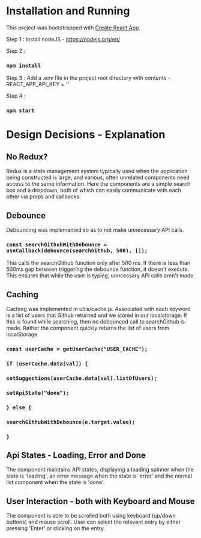 # Installation and Running

This project was bootstrapped with [Create React App](https://github.com/facebook/create-react-app).

Step 1 : Install nodeJS - https://nodejs.org/en/

Step 2 :

### `npm install`

Step 3 :
Add a .env file in the project root directory with contents -
REACT_APP_API_KEY = '<Your-Github-Personal-Access-Token-Here>'

Step 4 :

### `npm start`

# Design Decisions - Explanation

## No Redux?

Redux is a state management system typically used when the application being constructed is large, and various, often unrelated components need access to the same information. Here the components are a simple search box and a dropdown, both of which can easily communicate with each other via props and callbacks.

## Debounce

Debouncing was implemented so as to not make unnecessary API calls.

### `const searchGithubWithDebounce = useCallback(debounce(searchGithub, 500), []);`

This calls the searchGithub function only after 500 ms. If there is less than 500ms gap between triggering the debounce function, it doesn't execute. This ensures that while the user is typing, unncessary API calls aren't made.

## Caching

Caching was implemented in utils/cache.js. Associated with each keyword is a list of users that Github returned and we stored in our localstorage. If this is found while searching, then no debounced call to searchGithub is made. Rather the component quickly returns the list of users from localStorage.

### `const userCache = getUserCache("USER_CACHE");`

### `if (userCache.data[val]) {`

### `setSuggestions(userCache.data[val].listOfUsers);`

### `setApiState("done");`

### `} else {`

### `searchGithubWithDebounce(e.target.value);`

### `}`

## Api States - Loading, Error and Done

The component maintains API states, displaying a loading spinner when the state is 'loading', an error message when the state is 'error' and the normal list component when the state is 'done'.

## User Interaction - both with Keyboard and Mouse

The component is able to be scrolled both using keyboard (up/down buttons) and mouse scroll. User can select the relevant entry by either pressing 'Enter' or clicking on the entry.
